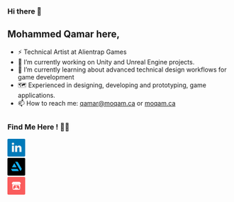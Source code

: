 ### Hi there 👋

## Mohammed Qamar here,
- ⚡ Technical Artist at Alientrap Games
- 🔭 I’m currently working on Unity and Unreal Engine projects.
- 🌱 I’m currently learning about advanced technical design workflows for game development
- 🗺 Experienced in designing, developing and prototyping, game applications.
- 📫 How to reach me: qamar@moqam.ca or [moqam.ca](https://moqam.ca/)

##

### Find Me Here ! 🙋‍♂️

<p align="left">
  <a href="https://www.linkedin.com/in/moqam" style="margin-right: 500px;"><img src="images/linkedin.png" alt="Linkedin" width="40" height="40"/></a>
  <a href="https://www.artstation.com/moqam" style="margin-right: 500px;"><img src="images/artstation.png" alt="Artstation" width="40" height="40"/></a>
  <a href="https://mohammed-qamar.itch.io/"><img src="images/itchio.png" alt="Itch.io" width="40" height="40"/></a>
</p>
